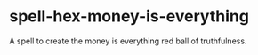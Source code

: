 # spell-hex-money-is-everything
A spell to create the money is everything red ball of truthfulness.

